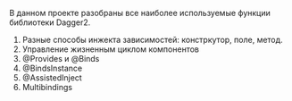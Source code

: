 В данном проекте разобраны все наиболее используемые функции библиотеки Dagger2.

1. Разные способы инжекта зависимостей: констркутор, поле, метод.
2. Управление жизненным циклом компонентов
3. @Provides и @Binds 
4. @BindsInstance
5. @AssistedInject
6. Multibindings

